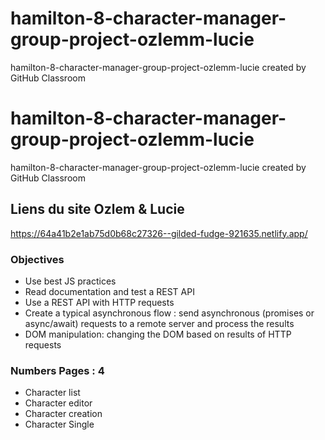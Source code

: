 # hamilton-8-character-manager-group-project-ozlemm-lucie
hamilton-8-character-manager-group-project-ozlemm-lucie created by GitHub Classroom

# hamilton-8-character-manager-group-project-ozlemm-lucie
hamilton-8-character-manager-group-project-ozlemm-lucie created by GitHub Classroom

## Liens du site Ozlem & Lucie 
https://64a41b2e1ab75d0b68c27326--gilded-fudge-921635.netlify.app/

### Objectives
- Use best JS practices
- Read documentation and test a REST API
- Use a REST API with HTTP requests
- Create a typical asynchronous flow : send asynchronous (promises or async/await) requests to a remote server and process the results
- DOM manipulation: changing the DOM based on results of HTTP requests

### Numbers Pages : 4
- Character list
- Character editor
- Character creation
- Character Single
